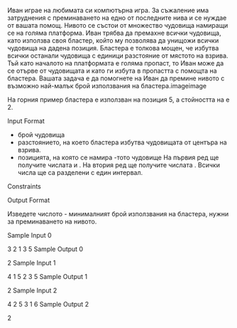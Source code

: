 Иван играе на любимата си компютърна игра. За съжаление има затруднения с преминаването на едно от последните нива и се нуждае от вашата помощ. Нивото се състои от множество чудовища намиращи се на голяма платформа. Иван трябва да премахне всички чудовища, като използва своя бластер, който му позволява да унищожи всички чудовища на дадена позиция. Бластера е толкова мощен, че избутва всички останали чудовища с  единици разстояние от мястото на взрива. Тъй като началото на платформата е голяма пропаст, то Иван може да се отърве от чудовищата и като ги избута в пропастта с помощта на бластера. Вашата задача е да помогнете на Иван да премине нивото с възможно най-малък брой използвания на бластера.imageimage

На горния пример бластера е използван на позиция 5, а стойността на  e 2.

Input Format

 - брой чудовища
 - разстоянието, на което бластера избутва чудовищата от центъра на взрива.
 - позицията, на която се намира -тото чудовище
На първия ред ще получите числата  и . На втория ред ще получите числата . Всички числа ще са разделени с един интервал.

Constraints

Output Format

Изведете числото  - минималният брой използвания на бластера, нужни за преминаването на нивото.

Sample Input 0

3 2
1 3 5
Sample Output 0

2
Sample Input 1

4 1
5 2 3 5
Sample Output 1

2
Sample Input 2

4 2
5 3 1 6
Sample Output 2

2

